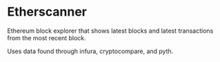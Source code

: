 # Etherscanner
Ethereum block explorer that shows latest blocks and latest transactions from the most recent block.

Uses data found through infura, cryptocompare, and pyth.
